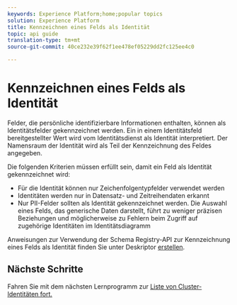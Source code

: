 ```yaml
---
keywords: Experience Platform;home;popular topics
solution: Experience Platform
title: Kennzeichnen eines Felds als Identität
topic: api guide
translation-type: tm+mt
source-git-commit: 40ce232e39f62f1ee478ef05229dd2fc125ee4c0

---
```



# Kennzeichnen eines Felds als Identität

Felder, die persönliche identifizierbare Informationen enthalten, können als Identitätsfelder gekennzeichnet werden. Ein in einem Identitätsfeld bereitgestellter Wert wird vom Identitätsdienst als Identität interpretiert. Der Namensraum der Identität wird als Teil der Kennzeichnung des Feldes angegeben.

Die folgenden Kriterien müssen erfüllt sein, damit ein Feld als Identität gekennzeichnet wird:

- Für die Identität können nur Zeichenfolgentypfelder verwendet werden
- Identitäten werden nur in Datensatz- und Zeitreihendaten erkannt
- Nur PII-Felder sollten als Identität gekennzeichnet werden. Die Auswahl eines Felds, das generische Daten darstellt, führt zu weniger präzisen Beziehungen und möglicherweise zu Fehlern beim Zugriff auf zugehörige Identitäten im Identitätsdiagramm

Anweisungen zur Verwendung der Schema Registry-API zur Kennzeichnung eines Felds als Identität finden Sie unter Deskriptor [erstellen](../../xdm/api/descriptors.md).

## Nächste Schritte

Fahren Sie mit dem nächsten Lernprogramm zur [Liste von Cluster-Identitäten fort.](./list-cluster-identites.md)